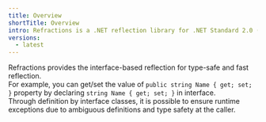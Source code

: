 ```yaml
---
title: Overview
shortTitle: Overview
intro: Refractions is a .NET reflection library for .NET Standard 2.0 (for Unity backward compatibles).
versions:
  - latest
---
```


Refractions provides the interface-based reflection for type-safe and fast reflection.  
For example, you can get/set the value of `public string Name { get; set; }` property by declaring `string Name { get; set; }` in interface.  
Through definition by interface classes, it is possible to ensure runtime exceptions due to ambiguous definitions and type safety at the caller.
